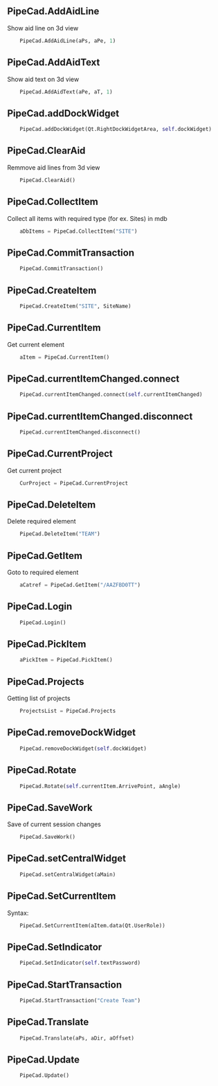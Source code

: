 ﻿## PipeCad.AddAidLine
Show aid line on 3d view
```python
    PipeCad.AddAidLine(aPs, aPe, 1)
```
## PipeCad.AddAidText
Show aid text on 3d view
```python
    PipeCad.AddAidText(aPe, aT, 1)
```
## PipeCad.addDockWidget

```python
    PipeCad.addDockWidget(Qt.RightDockWidgetArea, self.dockWidget)
```
## PipeCad.ClearAid
Remmove aid lines from 3d view
```python
    PipeCad.ClearAid()
```
## PipeCad.CollectItem
Collect all items with required type (for ex. Sites) in mdb
```python
    aDbItems = PipeCad.CollectItem("SITE")
```
## PipeCad.CommitTransaction
```python
    PipeCad.CommitTransaction()
```
## PipeCad.CreateItem

```python
    PipeCad.CreateItem("SITE", SiteName)
```
## PipeCad.CurrentItem
Get current element
```python
    aItem = PipeCad.CurrentItem()
```
## PipeCad.currentItemChanged.connect

```python
    PipeCad.currentItemChanged.connect(self.currentItemChanged)
```
## PipeCad.currentItemChanged.disconnect

```python
    PipeCad.currentItemChanged.disconnect()
```
## PipeCad.CurrentProject
Get current project
```python
    CurProject = PipeCad.CurrentProject
```
## PipeCad.DeleteItem
Delete required element
```python
    PipeCad.DeleteItem("TEAM")
```
## PipeCad.GetItem
Goto to required element
```python
    aCatref = PipeCad.GetItem("/AAZFBD0TT")
```
## PipeCad.Login

```python
    PipeCad.Login()
```
## PipeCad.PickItem

```python
    aPickItem = PipeCad.PickItem()
```
## PipeCad.Projects
Getting list of projects
```python
    ProjectsList = PipeCad.Projects
```
## PipeCad.removeDockWidget

```python
    PipeCad.removeDockWidget(self.dockWidget)
```
## PipeCad.Rotate

```python
    PipeCad.Rotate(self.currentItem.ArrivePoint, aAngle)
```
## PipeCad.SaveWork
Save of current session changes 
```python
    PipeCad.SaveWork()
```
## PipeCad.setCentralWidget

```python
    PipeCad.setCentralWidget(aMain)
```
## PipeCad.SetCurrentItem

Syntax:
```python
    PipeCad.SetCurrentItem(aItem.data(Qt.UserRole))
```

## PipeCad.SetIndicator

```python
    PipeCad.SetIndicator(self.textPassword)
```
## PipeCad.StartTransaction

```python
    PipeCad.StartTransaction("Create Team")
```
## PipeCad.Translate

```python
    PipeCad.Translate(aPs, aDir, aOffset)
```
## PipeCad.Update

```python
    PipeCad.Update()
```
